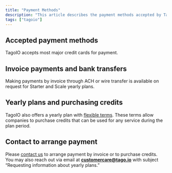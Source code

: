 ```yaml
---
title: "Payment Methods"
description: "This article describes the payment methods accepted by TagoIO, options for invoice payments and yearly plans, and how to arrange purchases of credits."
tags: ["tagoio"]
---
```

## Accepted payment methods
TagoIO accepts most major credit cards for payment.

## Invoice payments and bank transfers
Making payments by invoice through ACH or wire transfer is available on request for Starter and Scale yearly plans.

## Yearly plans and purchasing credits
TagoIO also offers a yearly plan with [flexible terms](/docs/tagoio/billing/account-plans#yearly-plans). These terms allow companies to purchase credits that can be used for any service during the plan period.

## Contact to arrange payment
Please [contact us](https://tago.io/contact) to arrange payment by invoice or to purchase credits.  
You may also reach out via email at **customercare@tago.io** with subject “Requesting information about yearly plans.”